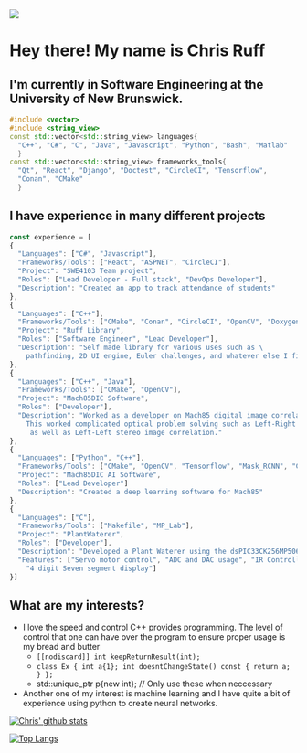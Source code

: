 <img src="https://media.giphy.com/media/ii7R0hFjKIS4poVDrk/giphy.gif">

# Hey there! My name is Chris Ruff #
## I'm currently in Software Engineering at the University of New Brunswick. ##
```cpp
#include <vector> 
#include <string_view>
const std::vector<std::string_view> languages{
  "C++", "C#", "C", "Java", "Javascript", "Python", "Bash", "Matlab"
  }
const std::vector<std::string_view> frameworks_tools{
  "Qt", "React", "Django", "Doctest", "CircleCI", "Tensorflow",
  "Conan", "CMake"
  }
```
## I have experience in many different projects ##
```javascript
const experience = [
{
  "Languages": ["C#", "Javascript"],
  "Frameworks/Tools": ["React", "ASPNET", "CircleCI"],
  "Project": "SWE4103 Team project",
  "Roles": ["Lead Developer - Full stack", "DevOps Developer"],
  "Description": "Created an app to track attendance of students"
},
{
  "Languages": ["C++"],
  "Frameworks/Tools": ["CMake", "Conan", "CircleCI", "OpenCV", "Doxygen", "Doctest"],
  "Project": "Ruff Library",
  "Roles": ["Software Engineer", "Lead Developer"],
  "Description": "Self made library for various uses such as \
    pathfinding, 2D UI engine, Euler challenges, and whatever else I find interesting"
},
{
  "Languages": ["C++", "Java"],
  "Frameworks/Tools": ["CMake", "OpenCV"],
  "Project": "Mach85DIC Software",
  "Roles": ["Developer"],
  "Description": "Worked as a developer on Mach85 digital image correlation software. \
    This worked complicated optical problem solving such as Left-Right stereo image correlation \
     as well as Left-Left stereo image correlation."
},
{
  "Languages": ["Python", "C++"],
  "Frameworks/Tools": ["CMake", "OpenCV", "Tensorflow", "Mask_RCNN", "CVAT"],
  "Project": "Mach85DIC AI Software",
  "Roles": ["Lead Developer"]
  "Description": "Created a deep learning software for Mach85"
},
{
  "Languages": ["C"],
  "Frameworks/Tools": ["Makefile", "MP_Lab"],
  "Project": "PlantWaterer",
  "Roles": ["Developer"],
  "Description": "Developed a Plant Waterer using the dsPIC33CK256MP506 microcontroller",
  "Features": ["Servo motor control", "ADC and DAC usage", "IR Controller", "Timers", 
    "4 digit Seven segment display"]
}]
```

## What are my interests? ##
* I love the speed and control C++ provides programming. The level of control that one can have over the program to ensure proper usage is my bread and butter
  * `[[nodiscard]] int keepReturnResult(int);`
  * `class Ex { int a{1}; int doesntChangeState() const { return a; } };` 
  * std::unique_ptr<int> p{new int}; // Only use these when neccessary
* Another one of my interest is machine learning and I have quite a bit of experience using python to create neural networks.
  
  
[![Chris' github stats](https://github-readme-stats.vercel.app/api?username=ChrisRuff)](https://github.com/anuraghazra/github-readme-stats)


[![Top Langs](https://github-readme-stats.vercel.app/api/top-langs/?username=ChrisRuff)](https://github.com/anuraghazra/github-readme-stats)

